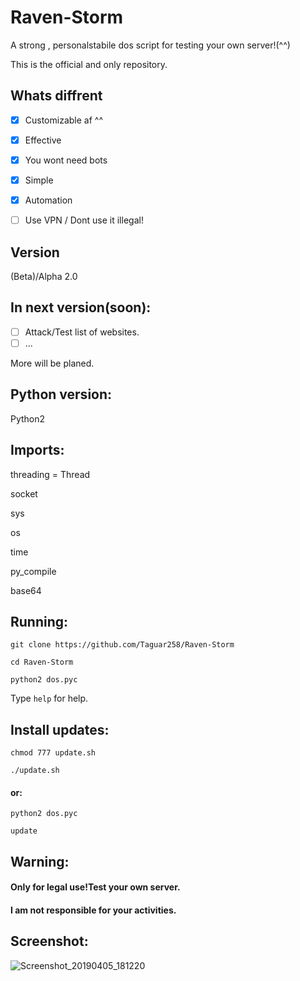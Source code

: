 # Raven-Storm
A strong , personalstabile dos script for testing your own server!(^^)

This is the official and only repository.

## Whats diffrent
- [x] Customizable af ^^
- [x] Effective
- [x] You wont need bots
- [x] Simple
- [x] Automation

- [ ] Use VPN / Dont use it illegal!

## Version
(Beta)/Alpha 2.0

## In next version(soon):
- [ ] Attack/Test list of websites.
- [ ] ...

More will be planed.

## Python version:
Python2

## Imports:
threading = Thread

socket

sys

os

time

py_compile

base64

## Running:
`git clone https://github.com/Taguar258/Raven-Storm`

`cd Raven-Storm`

<!--(pip2 install -r requirements.txt) if existing.-->

`python2 dos.pyc`

Type `help` for help.

## Install updates:
`chmod 777 update.sh`

`./update.sh`

#### or:


`python2 dos.pyc`

`update`

## Warning:
#### Only for legal use!Test your own server.

#### I am not responsible for your activities.

## Screenshot:

![Screenshot_20190405_181220](https://user-images.githubusercontent.com/36562445/55641522-60c65180-57ce-11e9-8c65-084edc2bfb45.jpg)


